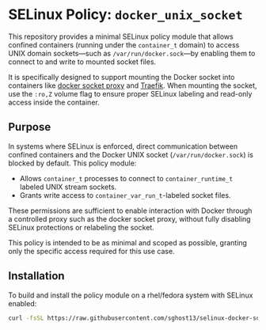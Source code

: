 # SELinux Policy: `docker_unix_socket`

This repository provides a minimal SELinux policy module that allows confined containers (running under the `container_t` domain) to access UNIX domain sockets—such as `/var/run/docker.sock`—by enabling them to connect to and write to mounted socket files.

It is specifically designed to support mounting the Docker socket into containers like [docker socket proxy](https://docs.linuxserver.io/images/docker-socket-proxy/) and [Traefik](https://doc.traefik.io/traefik/providers/docker/). When mounting the socket, use the `:ro,Z` volume flag to ensure proper SELinux labeling and read-only access inside the container.

## Purpose

In systems where SELinux is enforced, direct communication between confined containers and the Docker UNIX socket (`/var/run/docker.sock`) is blocked by default. This policy module:

- Allows `container_t` processes to connect to `container_runtime_t` labeled UNIX stream sockets.
- Grants write access to `container_var_run_t`-labeled socket files.

These permissions are sufficient to enable interaction with Docker through a controlled proxy such as the docker socket proxy, without fully disabling SELinux protections or relabeling the socket.

This policy is intended to be as minimal and scoped as possible, granting only the specific access required for this use case.

## Installation

To build and install the policy module on a rhel/fedora system with SELinux enabled:

```bash
curl -fsSL https://raw.githubusercontent.com/sghost13/selinux-docker-socket/main/install.sh | bash
```
